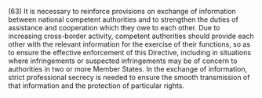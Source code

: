 (63) It is necessary to reinforce provisions on exchange of information between national competent authorities and to strengthen the duties of assistance and cooperation which they owe to each other. Due to increasing cross-border activity, competent authorities should provide each other with the relevant information for the exercise of their functions, so as to ensure the effective enforcement of this Directive, including in situations where infringements or suspected infringements may be of concern to authorities in two or more Member States. In the exchange of information, strict professional secrecy is needed to ensure the smooth transmission of that information and the protection of particular rights.